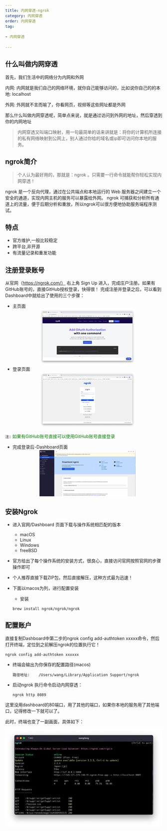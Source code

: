 ```yaml
---
title: 内网穿透-ngrok
category: 内网穿透
order: 内网穿透
tag:

- 内网穿透

---
```


## 什么叫做内网穿透

首先，我们生活中的网络分为内网和外网

内网: 内网就是我们自己的网络环境，就你自己能够访问的，比如说你自己的的本地: localhost

外网: 外网就不言而喻了，你看网页，视频等这些网址都是外网

那么什么叫做内网穿透呢，简单点来说，就是通过访问到外网的地址，然后穿透到你的内网地址

> 内网穿透又叫端口映射，用一句最简单的话来讲就是：将你的计算机所连接的私有网络映射到公网上，别人通过你给的域名或ip即可访问你本地的服务。

## ngrok简介

> 个人认为最好用的，那就是：ngrok 。只需要一行命令就能帮你轻松实现内网穿透！

ngrok 是一个反向代理，通过在公共端点和本地运行的 Web 服务器之间建立一个安全的通道，实现内网主机的服务可以暴露给外网。 ngrok 可捕获和分析所有通道上的流量，便于后期分析和重放，所以ngrok可以很方便地协助服务端程序测试。

## 特点

+ 官方维护,一般比较稳定
+ 跨平台,非开源
+ 有流量记录和重发功能

## 注册登录账号

从官网（https://ngrok.com/） 右上角 Sign Up 进入，完成庄户注册。如果有GitHub账号的，直接GitHub授权登录，快得很！
完成注册并登录之后，可以看到Dashboard中就给出了使用的三个步骤：

+ 主页面
    <div align="center">
    <img src="/images/network/01-home.png" style="zoom:30%;" alt="ngrok主页面"/>
    </div>
+ 登录页面
    <div align="center">
    <img src="/images/network/02-login.png" style="zoom:30%;" alt="ngrok主页面"/>
    </div>

`注:` <font color="green">如果有GitHub账号直接可以使用GitHub账号直接登录</font>

+ 完成登录后-Dashboard页面
    <div align="center">
    <img src="/images/network/03-img.png" style="zoom:30%;" alt="Dashboard页面"/>
    </div>

## 安装Ngrok

+ 进入官网/Dashboard 页面下载与操作系统相匹配的版本
    + macOS
    + Linux
    + Windows
    + freeBSD

+ 官方给出了每个操作系统的安装方式，很良心，直接访问官网按照官网的步骤操作即可
+ 个人推荐直接下载ZIP包，然后直接解压，这种方式最为迅速！
+ 下面以macos为列，进行配置安装
    + 安装
  ```shell
  brew install ngrok/ngrok/ngrok
  ```

## 配置账户

直接复制Dashboard中第二步的ngrok config add-authtoken xxxxx命令，然后打开终端，定位到之前解压ngrok的位置执行它！
```shell
ngrok config add-authtoken xxxxxx
```

+ 终端会输出为你保存的配置路径(macos)

  ```shell
  路径地址:    /Users/wang/Library/Application Support/ngrok
  ```

+ 启动ngrok
执行命令启动内网穿透：
  ```shell
  ngrok http 8089
  ```
这里没用dashboard的80端口，用了其他的端口，如果你本地的服务用了其他端口，记得修改一下就可以了。

此时，终端也变了一副画面，具体如下：
  <div align="center">
      <img src="/images/network/04-img.png" style="zoom:80%;" alt="启动窗口"/>
  </div>







